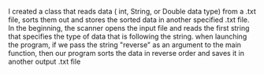 I created a class that reads data ( int, String, or Double data type) from a .txt file, sorts them out and stores the sorted data in another specified .txt file.
In the beginning, the scanner opens the input file and reads the first string that specifies the type of data that is following the string.
when launching the program, if we pass the string "reverse" as an argument to the main function, 
then our program sorts the data in reverse order and saves it in another output .txt file 
